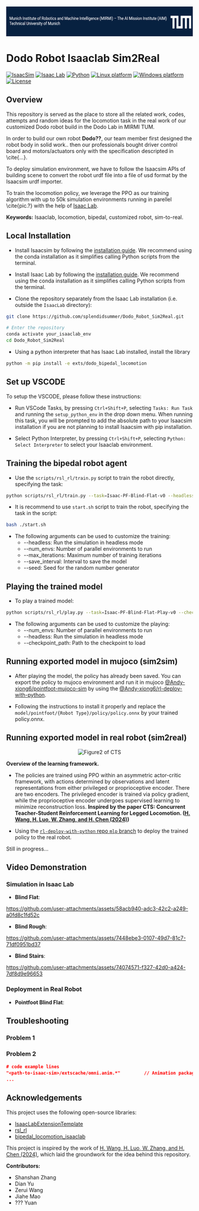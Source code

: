 <p align="center">
    <img alt="SUSTech" src="./media/TUM_mirmi.png" height="80
    ">
</p>

# Dodo Robot Isaaclab Sim2Real

[![IsaacSim](https://img.shields.io/badge/IsaacSim-4.2.0-silver.svg)](https://docs.isaacsim.omniverse.nvidia.com/4.2.0/index.html)
[![Isaac Lab](https://img.shields.io/badge/IsaacLab-1.4.1-silver)](https://isaac-sim.github.io/IsaacLab)
[![Python](https://img.shields.io/badge/python-3.10-blue.svg)](https://docs.python.org/3/whatsnew/3.10.html)
[![Linux platform](https://img.shields.io/badge/platform-linux--64-orange.svg)](https://releases.ubuntu.com/20.04/)
[![Windows platform](https://img.shields.io/badge/platform-windows--64-orange.svg)](https://www.microsoft.com/en-us/)
[![License](https://img.shields.io/badge/license-MIT-yellow.svg)](https://opensource.org/license/mit)

## Overview
This repository is served as the place to store all the 
related work, codes, attempts and random ideas for the locomotion task in the real work of our customized Dodo robot build in the Dodo Lab in MIRMI TUM. 

In order to build our own robot **Dodo??**, our team member  first designed the robot body in solid work.. then our professionals bought driver control board and motors/actuators only with the specification descripted in \cite{...}.  

To deploy simulation environment, we have to follow the Isaacsim APIs of building scene to convert the robot urdf file into a file of usd format by the Isaacsim urdf importer. 

To train the locomotion policy, we leverage the PPO as our training algorithm with up to 50k simulation environments running in parellel \cite{pic.?} with the help of [Isaac Lab](https://github.com/isaac-sim/IsaacLab). 


**Keywords:** Isaaclab, locomotion, bipedal, customized robot, sim-to-real. 

## Local Installation

- Install Isaacsim by following the [installation guide](https://docs.isaacsim.omniverse.nvidia.com/4.2.0/installation/index.html). We recommend using the conda installation as it simplifies calling Python scripts from the terminal.

- Install Isaac Lab by following the [installation guide](https://isaac-sim.github.io/IsaacLab/main/source/setup/installation/index.html). We recommend using the conda installation as it simplifies calling Python scripts from the terminal.

- Clone the repository separately from the Isaac Lab installation (i.e. outside the `IsaacLab` directory):

```bash
git clone https://github.com/splendidsummer/Dodo_Robot_Sim2Real.git
```

```bash
# Enter the repository
conda activate your_isaaclab_env
cd Dodo_Robot_Sim2Real
```

- Using a python interpreter that has Isaac Lab installed, install the library

```bash
python -m pip install -e exts/dodo_bipedal_locomotion
```
## Set up VSCODE

To setup the VSCODE, please follow these instructions:

- Run VSCode Tasks, by pressing `Ctrl+Shift+P`, selecting `Tasks: Run Task` and running the `setup_python_env` in the drop down menu. When running this task, you will be prompted to add the absolute path to your Isaacsim installation if you are not planning to install Isaacsim with pip installation. 

<!-- If everything executes correctly, it should create a file .python.env in the `.vscode` directory. The file contains the python paths to all the extensions provided by Isaac Sim and Omniverse. This helps in indexing all the python modules for intelligent suggestions while writing code. -->

- Select Python Interpreter, by pressing `Ctrl+Shift+P`, selecting `Python: Select Interpreter` to select your Isaaclab environment. 

## Training the bipedal robot agent
- Use the `scripts/rsl_rl/train.py` script to train the robot directly, specifying the task:

```bash
python scripts/rsl_rl/train.py --task=Isaac-PF-Blind-Flat-v0 --headless
```

- It is recommend to use `start.sh` script to train the robot, specifying the task in the script:

```bash
bash ./start.sh
```

- The following arguments can be used to customize the training:
    * --headless: Run the simulation in headless mode
    * --num_envs: Number of parallel environments to run
    * --max_iterations: Maximum number of training iterations
    * --save_interval: Interval to save the model
    * --seed: Seed for the random number generator

## Playing the trained model
- To play a trained model:

```bash
python scripts/rsl_rl/play.py --task=Isaac-PF-Blind-Flat-Play-v0 --checkpoint_path=path/to/checkpoint
```

- The following arguments can be used to customize the playing:
    * --num_envs: Number of parallel environments to run
    * --headless: Run the simulation in headless mode
    * --checkpoint_path: Path to the checkpoint to load

## Running exported model in mujoco (sim2sim)
- After playing the model, the policy has already been saved. You can export the policy to mujoco environment and run it in mujoco [@Andy-xiong6/pointfoot-mujoco-sim](https://github.com/Andy-xiong6/pointfoot-mujoco-sim) by using the [@Andy-xiong6/rl-deploy-with-python](https://github.com/Andy-xiong6/rl-deploy-with-python).

- Following the instructions to install it properly and replace the `model/pointfoot/{Robot Type}/policy/policy.onnx` by your trained policy.onnx.

## Running exported model in real robot (sim2real)
<p align="center">
    <img alt="Figure2 of CTS" src="./media/learning_frame.png">
</p>

**Overview of the learning framework.**

- The policies are trained using PPO within an asymmetric actor-critic framework, with actions determined by observations and latent representations from either privileged or proprioceptive encoder. There are two encoders. The privileged encoder is trained via policy gradient, while the proprioceptive encoder undergoes supervised learning to minimize reconstruction loss. **Inspired by the paper CTS: Concurrent Teacher-Student Reinforcement Learning for Legged Locomotion. ([H. Wang, H. Luo, W. Zhang, and H. Chen (2024)](https://doi.org/10.1109/LRA.2024.3457379))**

- Using the [`rl-deploy-with-python` repo `mlp` branch](https://github.com/Andy-xiong6/rl-deploy-with-python/tree/mlp) to deploy the trained policy to the real robot.

Still in progress...

## Video Demonstration

### Simulation in Isaac Lab
- **Blind Flat**:

https://github.com/user-attachments/assets/58acb940-adc3-42c2-a249-a0fd8c1fd52c

- **Blind Rough**:

https://github.com/user-attachments/assets/7448ebe3-0107-49d7-81c7-71df0951bd37

- **Blind Stairs**:

https://github.com/user-attachments/assets/74074571-f327-42d0-a424-7df8d9e96653


### Deployment in Real Robot
- **Pointfoot Blind Flat**:



## Troubleshooting

### Problem 1


### Problem 2


```json
# code example lines 
"<path-to-isaac-sim>/extscache/omni.anim.*"         // Animation packages
...
```

## Acknowledgements

This project uses the following open-source libraries:
- [IsaacLabExtensionTemplate](https://github.com/isaac-sim/IsaacLabExtensionTemplate)
- [rsl_rl](https://github.com/leggedrobotics/rsl_rl/tree/master)
- [bipedal_locomotion_isaaclab](https://github.com/Andy-xiong6/bipedal_locomotion_isaaclab.git) 

This project is inspired by the work of [H. Wang, H. Luo, W. Zhang, and H. Chen (2024)](https://doi.org/10.1109/LRA.2024.3457379), which laid the groundwork for the idea behind this repository.

**Contributors:**
- Shanshan Zhang
- Dian Yu 
- Zerui Wang
- Jiahe Mao
- ??? Yuan

